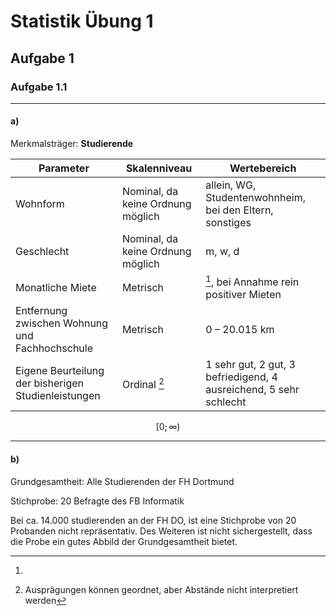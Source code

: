 # Statistik Übung 1


## Aufgabe 1

### Aufgabe 1.1

---

#### a)


Merkmalsträger: **Studierende**

| Parameter                                           | Skalenniveau                      | Wertebereich                                                      |
| --------------------------------------------------- | --------------------------------- | ----------------------------------------------------------------- |
| Wohnform                                            | Nominal, da keine Ordnung möglich | allein, WG, Studentenwohnheim, bei den Eltern, sonstiges          |
| Geschlecht                                          | Nominal, da keine Ordnung möglich | m, w, d                                                           |
| Monatliche Miete                                    | Metrisch                          | [^1], bei Annahme rein positiver Mieten                           |
| Entfernung zwischen Wohnung und Fachhochschule      | Metrisch                          | 0 – 20.015 km                                                     |
| Eigene Beurteilung der bisherigen Studienleistungen | Ordinal [^2]                      | 1 sehr gut, 2 gut, 3 befriedigend, 4 ausreichend, 5 sehr schlecht |

[^1]:
$$ [0; \infty) $$

[^2]: Ausprägungen können geordnet, aber Abstände nicht interpretiert werden

---

#### b)

Grundgesamtheit: Alle Studierenden der FH Dortmund

Stichprobe: 20 Befragte des FB Informatik

Bei ca. 14.000 studierenden an der FH DO, ist eine Stichprobe von 20 Probanden nicht repräsentativ.
Des Weiteren ist nicht sichergestellt, dass die Probe ein gutes Abbild der Grundgesamtheit bietet.
